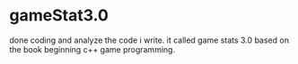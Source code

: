 # gameStat3.0

done coding and analyze the code i write. it called game stats 3.0 based on the book beginning c++ game programming.
